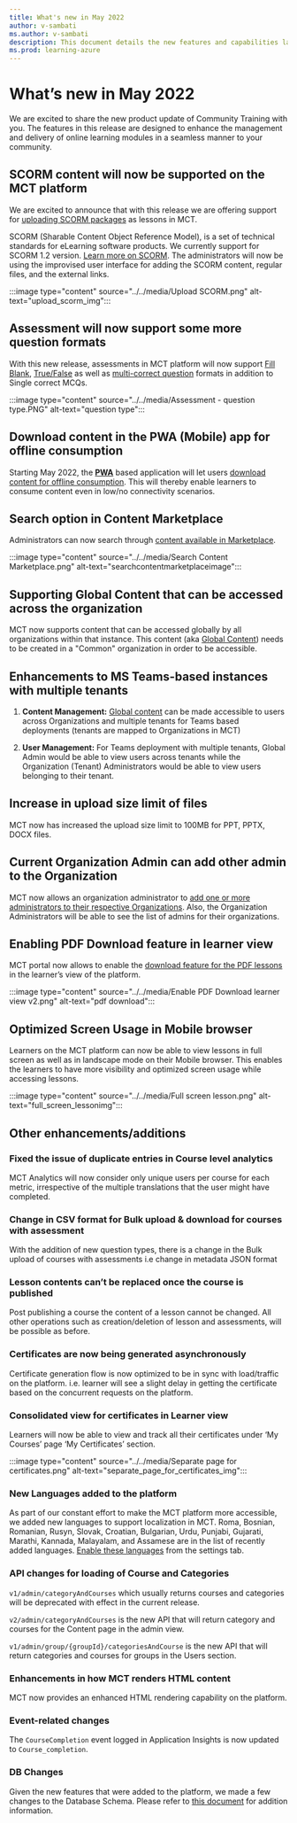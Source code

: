 ```yaml
---
title: What's new in May 2022
author: v-sambati
ms.author: v-sambati
description: This document details the new features and capabilities launched on Community Training in May 2022. 
ms.prod: learning-azure
---
```


# What’s new in May 2022

We are excited to share the new product update of Community Training with you. The features in this release are designed to enhance the management and delivery of online learning modules in a seamless manner to your community.

## SCORM content will now be supported on the MCT platform

We are excited to announce that with this release we are offering support for [uploading SCORM packages](../../content-management/create-content/create-course-category/upload-content-to-a-course.md#option-1-manually-add-content-for-each-lesson-in-a-course) as lessons in MCT.

SCORM (Sharable Content Object Reference Model), is a set of technical standards for eLearning software products. We currently support for SCORM 1.2 version. [Learn more on SCORM](https://scorm.com/). The administrators will now be using the improvised user interface for adding the SCORM content, regular files, and the external links.

:::image type="content" source="../../media/Upload SCORM.png" alt-text="upload_scorm_img":::

## Assessment will now support some more question formats

With this new release, assessments in MCT platform will now support [Fill Blank](../../content-management/create-content/create-course-category/add-assessments-to-a-course.md#fill-in-the-blank-question), [True/False](../../content-management/create-content/create-course-category/add-assessments-to-a-course.md#truefalse-question) as well as [multi-correct question](../../content-management/create-content/create-course-category/add-assessments-to-a-course.md#multi-choice---multi-correct-question) formats in addition to Single correct MCQs.

:::image type="content" source="../../media/Assessment - question type.PNG" alt-text="question type":::

## Download content in the PWA (Mobile) app for offline consumption

Starting May 2022, the [**PWA**](../../infrastructure-management/install-your-platform-instance/create-publish-mobile-app.md#what-are-progressive-web-applications) based application will let users [download content for offline consumption](../../learner-experience/pwa-app.md#step-6-download-content-and-continue-learning-offline). This will thereby enable learners to consume content even in low/no connectivity scenarios.

## Search option in Content Marketplace

Administrators can now search through [content available in Marketplace](../../content-management/create-content/create-course-category/create-a-new-course.md#option-2---add-course-via-content-marketplace).

:::image type="content" source="../../media/Search Content Marketplace.png" alt-text="searchcontentmarketplaceimage":::

## Supporting Global Content that can be accessed across the organization

MCT now supports content that can be accessed globally by all organizations within that instance. This content (aka [Global Content](../../content-management/content-management-overview.md#enabling-global-content-across-organizations)) needs to be created in a "Common" organization in order to be accessible.

## Enhancements to MS Teams-based instances with multiple tenants

1. **Content Management:** [Global content](../../content-management/content-management-overview.md#enabling-global-content-across-organizations) can be made accessible to users across Organizations and multiple tenants for Teams based deployments (tenants are mapped to Organizations in MCT)

2. **User Management:** For Teams deployment with multiple tenants, Global Admin would be able to view users across tenants while the Organization (Tenant) Administrators would be able to view users belonging to their tenant.

## Increase in upload size limit of files

MCT now has increased the upload size limit to 100MB for PPT, PPTX, DOCX files.

## Current Organization Admin can add other admin to the Organization

MCT now allows an organization administrator to [add one or more administrators to their respective Organizations](../../user-management/add-users/add-an-administrator-to-the-portal.md#adding-one-or-more-admins-to-an-organization-by-organization-admin). Also, the Organization Administrators will be able to see the list of admins for their organizations.

## Enabling PDF Download feature in learner view

MCT portal now allows to enable the [download feature for the PDF lessons](../../settings/configurations-on-the-training-platform.md#enable-pdf-download-feature-in-the-lessons) in the learner’s view of the platform.

:::image type="content" source="../../media/Enable PDF Download learner view v2.png" alt-text="pdf download":::

## Optimized Screen Usage in Mobile browser

Learners on the MCT platform can now be able to view lessons in full screen as well as in landscape mode on their Mobile browser. This enables the learners to have more visibility and optimized screen usage while accessing lessons.

:::image type="content" source="../../media/Full screen lesson.png" alt-text="full_screen_lessonimg":::

## Other enhancements/additions

### Fixed the issue of duplicate entries in Course level analytics

MCT Analytics will now consider only unique users per course for each metric, irrespective of the multiple translations that the user might have completed.

### Change in CSV format for Bulk upload & download for courses with assessment

With the addition of new question types, there is a change in the Bulk upload of courses with assessments i.e change in metadata JSON format

### Lesson contents can’t be replaced once the course is published

Post publishing a course the content of a lesson cannot be changed. All other operations such as creation/deletion of lesson and assessments, will be possible as before.

### Certificates are now being generated asynchronously

Certificate generation flow is now optimized to be in sync with load/traffic on the platform. i.e. learner will see a slight delay in getting the certificate based on the concurrent requests on the platform.

### Consolidated view for certificates in Learner view

Learners will now be able to view and track all their certificates under ‘My Courses’ page ‘My Certificates’ section.

:::image type="content" source="../../media/Separate page for certificates.png" alt-text="separate_page_for_certificates_img":::

### New Languages added to the platform

As part of our constant effort to make the MCT platform more accessible, we added new languages to support localization in MCT. Roma, Bosnian, Romanian, Rusyn, Slovak, Croatian, Bulgarian, Urdu, Punjabi, Gujarati, Marathi, Kannada, Malayalam, and Assamese are in the list of recently added languages. [Enable these languages](../../settings/customize-languages-for-the-learners-on-the-platform.md#steps-to-add-languages-on-the-platform) from the settings tab.

### API changes for loading of Course and Categories

`v1/admin/categoryAndCourses` which usually returns courses and categories will be deprecated with effect in the current release.

`v2/admin/categoryAndCourses` is the new API that will return category and courses for the Content page in the admin view.

`v1/admin/group/{groupId}/categoriesAndCourse` is the new API that will return categories and courses for groups in the Users section.

### Enhancements in how MCT renders HTML content

MCT now provides an enhanced HTML rendering capability on the platform.

### Event-related changes

The `CourseCompletion` event logged in Application Insights is now updated to `Course_completion`.

### DB Changes

Given the new features that were added to the platform, we made a few changes to the Database Schema. Please refer to [this document](../../analytics/custom-reports/database-schema.md#database-schema-overview) for addition information.
